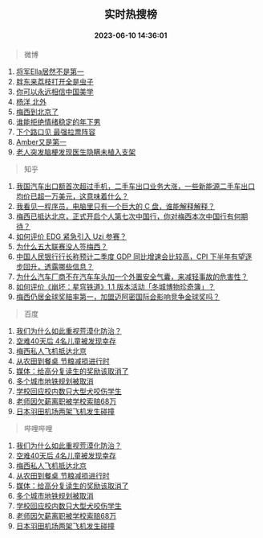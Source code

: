 <div align="center"><h2>实时热搜榜</h2><h4>2023-06-10 14:36:01</h4></div>

> 微博  

1. [将军Ella居然不是第一](https://s.weibo.com/weibo?q=%E5%B0%86%E5%86%9BElla%E5%B1%85%E7%84%B6%E4%B8%8D%E6%98%AF%E7%AC%AC%E4%B8%80&t=31&band_rank=1&Refer=top)<br />
2. [胖东来荔枝打开全是虫子](https://s.weibo.com/weibo?q=%23%E8%83%96%E4%B8%9C%E6%9D%A5%E8%8D%94%E6%9E%9D%E6%89%93%E5%BC%80%E5%85%A8%E6%98%AF%E8%99%AB%E5%AD%90%23&t=31&band_rank=2&Refer=top)<br />
3. [你可以永远相信中国美学](https://s.weibo.com/weibo?q=%23%E4%BD%A0%E5%8F%AF%E4%BB%A5%E6%B0%B8%E8%BF%9C%E7%9B%B8%E4%BF%A1%E4%B8%AD%E5%9B%BD%E7%BE%8E%E5%AD%A6%23&t=31&band_rank=3&Refer=top)<br />
4. [杨洋 北外](https://s.weibo.com/weibo?q=%E6%9D%A8%E6%B4%8B%20%E5%8C%97%E5%A4%96&t=31&band_rank=4&Refer=top)<br />
5. [梅西到北京了](https://s.weibo.com/weibo?q=%23%E6%A2%85%E8%A5%BF%E5%88%B0%E5%8C%97%E4%BA%AC%E4%BA%86%23&t=31&band_rank=5&Refer=top)<br />
6. [谁能拒绝情绪稳定的年下男](https://s.weibo.com/weibo?q=%E8%B0%81%E8%83%BD%E6%8B%92%E7%BB%9D%E6%83%85%E7%BB%AA%E7%A8%B3%E5%AE%9A%E7%9A%84%E5%B9%B4%E4%B8%8B%E7%94%B7&t=31&band_rank=6&Refer=top)<br />
7. [下个路口见 最强拉票阵容](https://s.weibo.com/weibo?q=%E4%B8%8B%E4%B8%AA%E8%B7%AF%E5%8F%A3%E8%A7%81%20%E6%9C%80%E5%BC%BA%E6%8B%89%E7%A5%A8%E9%98%B5%E5%AE%B9&t=31&band_rank=7&Refer=top)<br />
8. [Amber又是第一](https://s.weibo.com/weibo?q=%23Amber%E5%8F%88%E6%98%AF%E7%AC%AC%E4%B8%80%23&t=31&band_rank=8&Refer=top)<br />
9. [老人突发脑梗发现医生隐瞒未植入支架](https://s.weibo.com/weibo?q=%23%E8%80%81%E4%BA%BA%E7%AA%81%E5%8F%91%E8%84%91%E6%A2%97%E5%8F%91%E7%8E%B0%E5%8C%BB%E7%94%9F%E9%9A%90%E7%9E%92%E6%9C%AA%E6%A4%8D%E5%85%A5%E6%94%AF%E6%9E%B6%23&t=31&band_rank=9&Refer=top)<br />

> 知乎  

1. [我国汽车出口额首次超过手机，二手车出口业务大涨，一些新能源二手车出口均价已超一万美元，这意味着什么？](https://www.zhihu.com/question/605536890)<br />
2. [我看见一程序员，电脑里只有一个巨大的 C 盘，谁能解释解释？](https://www.zhihu.com/question/605106173)<br />
3. [梅西已抵达北京，正式开启个人第七次中国行，你对梅西本次中国行有何期待？](https://www.zhihu.com/question/605817048)<br />
4. [如何评价 EDG 紧急引入 Uzi 参赛？](https://www.zhihu.com/question/605595124)<br />
5. [为什么五大联赛没人签梅西？](https://www.zhihu.com/question/604995546)<br />
6. [中国人民银行行长称预计二季度 GDP 同比增速会比较高，CPI 下半年有望逐步回升，透露哪些信息？](https://www.zhihu.com/question/605690923)<br />
7. [为什么汽车厂商不在汽车车头加一个外置安全气囊，来减轻事故的危害性？](https://www.zhihu.com/question/23913564)<br />
8. [如何评价《崩坏：星穹铁道》1.1 版本活动「冬城博物珍奇簿」？](https://www.zhihu.com/question/605662846)<br />
9. [梅西仍居金球奖赔率第一，加盟迈阿密国际会影响竞争金球奖吗？](https://www.zhihu.com/question/605614437)<br />

> 百度  

1. [我们为什么如此重视荒漠化防治？](https://www.baidu.com/s?wd=%E6%88%91%E4%BB%AC%E4%B8%BA%E4%BB%80%E4%B9%88%E5%A6%82%E6%AD%A4%E9%87%8D%E8%A7%86%E8%8D%92%E6%BC%A0%E5%8C%96%E9%98%B2%E6%B2%BB%EF%BC%9F&sa=fyb_news&rsv_dl=fyb_news)<br />
2. [空难40天后 4名儿童被发现幸存](https://www.baidu.com/s?wd=%E7%A9%BA%E9%9A%BE40%E5%A4%A9%E5%90%8E+4%E5%90%8D%E5%84%BF%E7%AB%A5%E8%A2%AB%E5%8F%91%E7%8E%B0%E5%B9%B8%E5%AD%98&sa=fyb_news&rsv_dl=fyb_news)<br />
3. [梅西私人飞机抵达北京](https://www.baidu.com/s?wd=%E6%A2%85%E8%A5%BF%E7%A7%81%E4%BA%BA%E9%A3%9E%E6%9C%BA%E6%8A%B5%E8%BE%BE%E5%8C%97%E4%BA%AC&sa=fyb_news&rsv_dl=fyb_news)<br />
4. [从农田到餐桌 节粮减损进行时](https://www.baidu.com/s?wd=%E4%BB%8E%E5%86%9C%E7%94%B0%E5%88%B0%E9%A4%90%E6%A1%8C+%E8%8A%82%E7%B2%AE%E5%87%8F%E6%8D%9F%E8%BF%9B%E8%A1%8C%E6%97%B6&sa=fyb_news&rsv_dl=fyb_news)<br />
5. [媒体：给高分复读生的奖励该取消了](https://www.baidu.com/s?wd=%E5%AA%92%E4%BD%93%EF%BC%9A%E7%BB%99%E9%AB%98%E5%88%86%E5%A4%8D%E8%AF%BB%E7%94%9F%E7%9A%84%E5%A5%96%E5%8A%B1%E8%AF%A5%E5%8F%96%E6%B6%88%E4%BA%86&sa=fyb_news&rsv_dl=fyb_news)<br />
6. [多个城市地铁规划被取消](https://www.baidu.com/s?wd=%E5%A4%9A%E4%B8%AA%E5%9F%8E%E5%B8%82%E5%9C%B0%E9%93%81%E8%A7%84%E5%88%92%E8%A2%AB%E5%8F%96%E6%B6%88&sa=fyb_news&rsv_dl=fyb_news)<br />
7. [学校回应校内数只大型犬咬伤学生](https://www.baidu.com/s?wd=%E5%AD%A6%E6%A0%A1%E5%9B%9E%E5%BA%94%E6%A0%A1%E5%86%85%E6%95%B0%E5%8F%AA%E5%A4%A7%E5%9E%8B%E7%8A%AC%E5%92%AC%E4%BC%A4%E5%AD%A6%E7%94%9F&sa=fyb_news&rsv_dl=fyb_news)<br />
8. [老师因欠薪离职被学校索赔68万](https://www.baidu.com/s?wd=%E8%80%81%E5%B8%88%E5%9B%A0%E6%AC%A0%E8%96%AA%E7%A6%BB%E8%81%8C%E8%A2%AB%E5%AD%A6%E6%A0%A1%E7%B4%A2%E8%B5%9468%E4%B8%87&sa=fyb_news&rsv_dl=fyb_news)<br />
9. [日本羽田机场两架飞机发生碰撞](https://www.baidu.com/s?wd=%E6%97%A5%E6%9C%AC%E7%BE%BD%E7%94%B0%E6%9C%BA%E5%9C%BA%E4%B8%A4%E6%9E%B6%E9%A3%9E%E6%9C%BA%E5%8F%91%E7%94%9F%E7%A2%B0%E6%92%9E&sa=fyb_news&rsv_dl=fyb_news)<br />

> 哔哩哔哩  

1. [我们为什么如此重视荒漠化防治？](https://www.baidu.com/s?wd=%E6%88%91%E4%BB%AC%E4%B8%BA%E4%BB%80%E4%B9%88%E5%A6%82%E6%AD%A4%E9%87%8D%E8%A7%86%E8%8D%92%E6%BC%A0%E5%8C%96%E9%98%B2%E6%B2%BB%EF%BC%9F&sa=fyb_news&rsv_dl=fyb_news)<br />
2. [空难40天后 4名儿童被发现幸存](https://www.baidu.com/s?wd=%E7%A9%BA%E9%9A%BE40%E5%A4%A9%E5%90%8E+4%E5%90%8D%E5%84%BF%E7%AB%A5%E8%A2%AB%E5%8F%91%E7%8E%B0%E5%B9%B8%E5%AD%98&sa=fyb_news&rsv_dl=fyb_news)<br />
3. [梅西私人飞机抵达北京](https://www.baidu.com/s?wd=%E6%A2%85%E8%A5%BF%E7%A7%81%E4%BA%BA%E9%A3%9E%E6%9C%BA%E6%8A%B5%E8%BE%BE%E5%8C%97%E4%BA%AC&sa=fyb_news&rsv_dl=fyb_news)<br />
4. [从农田到餐桌 节粮减损进行时](https://www.baidu.com/s?wd=%E4%BB%8E%E5%86%9C%E7%94%B0%E5%88%B0%E9%A4%90%E6%A1%8C+%E8%8A%82%E7%B2%AE%E5%87%8F%E6%8D%9F%E8%BF%9B%E8%A1%8C%E6%97%B6&sa=fyb_news&rsv_dl=fyb_news)<br />
5. [媒体：给高分复读生的奖励该取消了](https://www.baidu.com/s?wd=%E5%AA%92%E4%BD%93%EF%BC%9A%E7%BB%99%E9%AB%98%E5%88%86%E5%A4%8D%E8%AF%BB%E7%94%9F%E7%9A%84%E5%A5%96%E5%8A%B1%E8%AF%A5%E5%8F%96%E6%B6%88%E4%BA%86&sa=fyb_news&rsv_dl=fyb_news)<br />
6. [多个城市地铁规划被取消](https://www.baidu.com/s?wd=%E5%A4%9A%E4%B8%AA%E5%9F%8E%E5%B8%82%E5%9C%B0%E9%93%81%E8%A7%84%E5%88%92%E8%A2%AB%E5%8F%96%E6%B6%88&sa=fyb_news&rsv_dl=fyb_news)<br />
7. [学校回应校内数只大型犬咬伤学生](https://www.baidu.com/s?wd=%E5%AD%A6%E6%A0%A1%E5%9B%9E%E5%BA%94%E6%A0%A1%E5%86%85%E6%95%B0%E5%8F%AA%E5%A4%A7%E5%9E%8B%E7%8A%AC%E5%92%AC%E4%BC%A4%E5%AD%A6%E7%94%9F&sa=fyb_news&rsv_dl=fyb_news)<br />
8. [老师因欠薪离职被学校索赔68万](https://www.baidu.com/s?wd=%E8%80%81%E5%B8%88%E5%9B%A0%E6%AC%A0%E8%96%AA%E7%A6%BB%E8%81%8C%E8%A2%AB%E5%AD%A6%E6%A0%A1%E7%B4%A2%E8%B5%9468%E4%B8%87&sa=fyb_news&rsv_dl=fyb_news)<br />
9. [日本羽田机场两架飞机发生碰撞](https://www.baidu.com/s?wd=%E6%97%A5%E6%9C%AC%E7%BE%BD%E7%94%B0%E6%9C%BA%E5%9C%BA%E4%B8%A4%E6%9E%B6%E9%A3%9E%E6%9C%BA%E5%8F%91%E7%94%9F%E7%A2%B0%E6%92%9E&sa=fyb_news&rsv_dl=fyb_news)<br />
